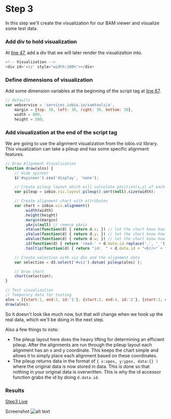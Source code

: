 # Step 3
In this step we'll create the visualization for our BAM viewer and visualize some test data.

### Add div to hold visualization
At [line 47](https://github.com/iobio/example-bamViewer/blob/master/step2/app.step2.html#L47), add a div that we will later render the visualization into.
```JavaScript
<!-- Visualization -->
<div id='viz' style="width:100%"></div>
```

### Define dimensions of visualization
Add some dimension variables at the beginning of the script tag at [line 67](https://github.com/iobio/example-bamViewer/blob/master/step2/app.step2.html#L67).
```JavaScript
// Defaults
var webservice = 'services.iobio.io/samtools/a',
    margin = {top: 30, left: 30, right: 30, bottom: 30},
    width = 800,
    height = 500;
```

### Add visualization at the end of the script tag
We are going to use the alignment visualization from the iobio.viz library. This visualization can take a pileup and has some specific alignment features.
```JavaScript
// Draw Alignment Visualization
function draw(alns) {
	// Hide spinner
	$('#spinner').css('display', 'none');

	// Create pileup layout which will calculate position(x,y) of each alignment passed through it
	var pileup = iobio.viz.layout.pileup().sort(null).size(width);

	// Create alignment chart with attributes
	var chart = iobio.viz.alignment()
		.width(width)
		.height(height)
		.margin(margin)
		.yAxis(null) // remove yAxis
		.xValue(function(d) { return d.x; }) // let the chart know how to get the x coordinate of each alignment
		.yValue(function(d) { return d.y; }) // let the chart know how to get the y coordinate of each alignment
		.wValue(function(d) { return d.w; }) // let the chart know how to get the width of each aligmnent
		.id(function(d) { return 'read-' + d.data.id.replace('.', '_'); }) // Set id and remove '.'s b\c they are inivalid ids
		.tooltip(function(d) { return "id:  " + d.data.id + "<br/>" + "pos: " + d.data.start + ' - ' + d.data.end + "<br/>"});

	// Create selection with viz div and the alignment data
	var selection = d3.select('#viz').datum( pileup(alns) );

	// Draw chart
	chart(selection);
}

// Test visualization
// Temporary data for testing
alns = [{start:1, end:3, id:'1'}, {start:2, end:4, id:'2'}, {start:3, end:5, id:'3'},{start:4, end:6, id:'4'}];
draw(alns);
```

So it doesn't look like much now, but that will change when we hook up the real data, which we'll be doing in the next step.

Also a few things to note:
* The pileup layout here does the heavy lifting for determining an efficient pileup. After the alignments are run through the pileup layout each alignment has an x and y coordinate. This keeps the chart simple and allows it to simply place each alignment based on these coordinates.
* The pileup returns data in the format of ```{ x:xpos, y:ypos, data:{} )``` where the original data is now stored in data. This is done so that nothing in your original data is overwritten. This is why the id accessor function grabs the id by doing ```d.data.id```.

### Results
[Step3 Live](http://iobio.github.io/example-bamViewer/step3/app.step3.html)

Screenshot
![alt text](https://raw.githubusercontent.com/iobio/example-bamViewer/master/assets/img/step3.png)
